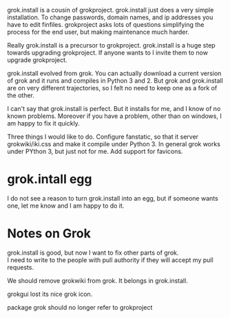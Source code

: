 grok.install is a cousin of grokproject.  grok.install just does a very simple installation.  To change passwords, domain names, and ip addresses you have to edit finfiles.  grokproject asks lots of questions simplifying the process for the end user, but making maintenance much harder. 

Really grok.install is a precursor to grokproject.  grok.install is a huge step towards upgrading grokproject. If anyone wants to I invite them to now upgrade grokproject.

grok.install evolved from grok.  You can actually download a current version of grok and it runs and compiles in Python 3 and 2. But grok and grok.install are on very different trajectories, so I felt no need to keep one as a fork of the other.  


I can't say that grok.install is perfect.  But it installs  for me, and I know of no known problems.  Moreover if you have a problem, other than on windows, I am happy to fix it quickly. 

Three  things I would like to do.  Configure fanstatic, so that it server grokwiki/iki.css and make it compile under Python 3.  In general grok works under PYthon 3, but just not for me.  Add support for favicons. 




grok.intall egg
===============
I do not see a reason to turn grok.install into an egg, but if someone wants one, let me know and I am happy to do it. 



Notes on Grok
===============
grok.install is good, but now I want to fix other parts of grok.  
I need to write to the people with pull authority if they will accept my 
pull requests. 

We should remove grokwiki from grok.  It belongs in grok.install.

grokgui lost its nice grok icon.  

package grok should no longer refer to grokproject 
